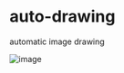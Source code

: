 # auto-drawing
automatic image drawing

![image](https://user-images.githubusercontent.com/62465404/231391333-4f526626-8cd4-4293-a4a7-3629007cc56b.png)

